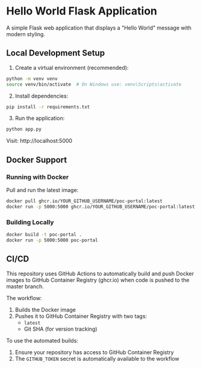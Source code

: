 # Hello World Flask Application

A simple Flask web application that displays a "Hello World" message with modern styling.

## Local Development Setup

1. Create a virtual environment (recommended):
```bash
python -m venv venv
source venv/bin/activate  # On Windows use: venv\Scripts\activate
```

2. Install dependencies:
```bash
pip install -r requirements.txt
```

3. Run the application:
```bash
python app.py
```

Visit: http://localhost:5000

## Docker Support

### Running with Docker

Pull and run the latest image:
```bash
docker pull ghcr.io/YOUR_GITHUB_USERNAME/poc-portal:latest
docker run -p 5000:5000 ghcr.io/YOUR_GITHUB_USERNAME/poc-portal:latest
```

### Building Locally
```bash
docker build -t poc-portal .
docker run -p 5000:5000 poc-portal
```

## CI/CD

This repository uses GitHub Actions to automatically build and push Docker images to GitHub Container Registry (ghcr.io) when code is pushed to the master branch.

The workflow:
1. Builds the Docker image
2. Pushes it to GitHub Container Registry with two tags:
   - `latest`
   - Git SHA (for version tracking)

To use the automated builds:
1. Ensure your repository has access to GitHub Container Registry
2. The `GITHUB_TOKEN` secret is automatically available to the workflow 